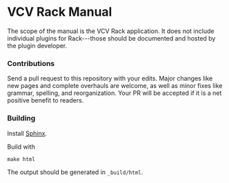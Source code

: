 # VCV Rack Manual

The scope of the manual is the VCV Rack application. It does not include individual plugins for Rack---those should be documented and hosted by the plugin developer.

### Contributions

Send a pull request to this repository with your edits.
Major changes like new pages and complete overhauls are welcome, as well as minor fixes like grammar, spelling, and reorganization.
Your PR will be accepted if it is a net positive benefit to readers.

### Building

Install [Sphinx](http://www.sphinx-doc.org/en/stable/).

Build with

	make html

The output should be generated in `_build/html`.
